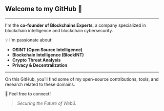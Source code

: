 ## Welcome to my GitHub 👋

---

I'm the **co-founder of Blockchains Experts**, a company specialized in blockchain intelligence and blockchain cybersecurity.

💡​ I'm passionate about:
- **OSINT (Open Source Intelligence)**  
- **Blockchain Intelligence (BlockINT)**  
- **Crypto Threat Analysis**  
- **Privacy & Decentralization**

---

On this GitHub, you'll find some of my open-source contributions, tools, and research related to these domains.

💬 Feel free to connect!

> *Securing the Future of Web3.*

